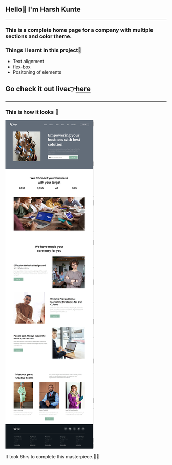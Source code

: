 ## Hello👋 I'm **Harsh Kunte**
---
### This is a complete home page for a company with multiple sections and color theme.

### Things I learnt in this project🤯
- Text alignment
- flex-box
- Positoning of elements

## Go check it out live👉[here](https://business-home.netlify.app/)
---
### This is how it looks 👀
![Preview](./output2.jpg)


It took 6hrs to complete this masterpiece.😮‍💨